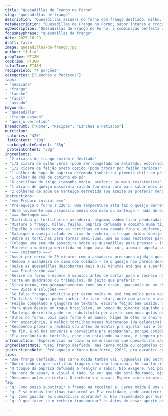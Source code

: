 ```yaml
---
title: "Quesadillas de Frango no Forno"
slug: "quesadillas-de-frango"
description: "Quesadillas assadas no forno com frango desfiado, milho, feijão preto e um toque de páprica defumada. Queijo derretido, um leve toque de manteiga para dourar e textura crocante na medida certa. Receita otimizada para uso de ingredientes do dia a dia, com sugestões de substituições práticas e dicas sensorais para acertar o ponto exato sem relógio. Serve 4, companhia certa pra aquele fim de semana tranquilo ou lanche reforçado fora do óbvio."
metaDescription: "Quesadillas de Frango no Forno; sabor intenso e crocância perfeita; fácil de fazer e deliciosa experiência mexicana com toque brasileiro."
ogDescription: "Quesadillas de Frango no Forno; a combinação perfeita de frango desfiado e queijo crocante que vai conquistar seu paladar."
focusKeyphrase: "quesadillas de frango"
date: 2025-10-29
draft: false
image: quesadillas-de-frango.jpg
author: "Julia"
prepTime: PT12M
cookTime: PT36M
totalTime: PT48M
recipeYield: "4 porções"
categories: ["Lanches e Petiscos"]
tags:
- "mexicana"
- "frango"
- "lanche"
- "fácil"
- "assado"
keywords:
- "quesadilla"
- "frango assado"
- "queijo derretido"
breadcrumb: ["Home", "Recipes", "Lanches e Petiscos"]
nutrition: 
 calories: "420"
 fatContent: "18g"
 carbohydrateContent: "35g"
 proteinContent: "30g"
ingredients:
- "2 xícaras de frango cozido e desfiado"
- "1/2 xícara de milho verde (pode ser congelado ou enlatado, escorrido)"
- "1/2 xícara de feijão preto cozido (pode trocar por feijão carioca)"
- "1 colher de sopa de páprica defumada (substitui pimenta chili em pó para sabor mais pessoal)"
- "1 colher de chá de cominho em pó"
- "6 tortilhas de trigo (tamanho médio, preferir as mais resistentes)"
- "1 xícara de queijo mussarela ralado (ou meia cura para sabor mais intenso e caramelizado)"
- "2 colheres de sopa de manteiga derretida (ou azeite se preferir menos gordura animal)"
instructions:
- "=== Preparo inicial ==="
- "Pré-aqueça o forno a 220°C. Uma temperatura alta faz o queijo derreter rápido e a tortilha ficar crocante sem queima."
- "Unte levemente uma assadeira média com óleo ou manteiga — nada de exagero pra evitar que queso afunde na gordura."
- "=== Montagem ==="
- "Distribua as tortilhas na assadeira, algumas podem ficar penduradas nas bordas, isso facilita dobrar depois; use 4 para a base."
- "Misture o frango, milho, feijão, páprica defumada e cominho numa tigela para o sabor ficar uniforme, mas não exagere na páprica. É pra trazer leve defumado, não incendiar o paladar."
- "Espalhe o recheio sobre as tortilhas em uma camada fina e uniforme, cuidado pra não ficar muito cheio — isso dificulta fechar sem que o recheio escape."
- "Salpique o queijo ralado em cima do recheio, o truque doido: queijo suficiente pra grudar a tortilha mas sem transbordar."
- "Dobre as tortilhas para formar semi-luas, use as duas restantes para cobrir por cima e garantir que o recheio fique firme."
- "Coloque uma segunda assadeira sobre as quesadillas para prensar — isso evita que fiquem murchas e promove um cozimento uniforme."
- "Pincele a manteiga derretida no topo para dar cor, aroma e aquela crocância dourada."
- "=== Cozimento ==="
- "Assar por cerca de 20 minutos com a assadeira prensando ajuda o queijo a derreter e a tortilha a assar até ficar firme."
- "Remova a assadeira de cima com cuidado — se o queijo não parece derretido, espere um pouquinho mais, mas atenção: queijo derretido demais pode vazar e queimar."
- "Deixe as quesadillas descobertas mais 8-12 minutos até que a superfície fique levemente dourada e crocante, testando pelo cheiro de tostado e firmeza ao toque."
- "=== Finalização ==="
- "Retire do forno e espere 5 minutos antes de cortar para o recheio não escapar na hora."
- "Corte em quadrados ou triângulos, do jeito que preferir."
- "Sirva morna, com acompanhamentos como sour cream, guacamole ou um chutney de manga — dá aquele contraste refrescante e doce."
- "=== Dicas e soluções ==="
- "Se falta frango, substitua por carne moída ou até cogumelos para versão vegetariana; ajuste temperos na mistura para compensar."
- "Tortilhas frágeis podem rachar. Se isso rolar, unte com azeite e aqueça na frigideira 30 segundos antes para dar elasticidade."
- "Feijão congelado é gangorra em textura, escolha feijão bem cozido. Se muito aguado, escorra e dê uma secada na frigideira antes de montar."
- "Para quem deseja um toque brasileiro, um pouco de pimenta biquinho picadinha na mistura ou um molho de coentro fresco realça o sabor sem agredir o paladar."
- "Manteiga derretida pode ser substituída por azeite com umas gotas de limão pra um aroma diferente e menos gordura saturada."
- "Olhos no forno, pois cada forno é um mundo. Fique de olho no cheiro — quando começar a brotar aroma tostado, é sinal para ficar atento ao visual."
- "Por experiência, é melhor tortilhas menos hidratadas (da geladeira) pra resistir ao recheio sem estourar."
- "Recomendo provar o recheio cru antes de montar pra ajustar sal e tempero; milho enlatado já carrega açúcar, cuidado com o sal."
- "No fim, é só boa conversa e cervejinha pra acompanhar, porque comida boa é pano de fundo pra papo."
- "E a crocância da tortilha, esse som estalando na boca, é tempero pra alma."
introduction: "Experiências na cozinha me ensinaram que quesadillas vão muito além de enrolar queijo em pão. O segredo é harmonizar textura e sabor, da crocância da tortilha ao recheio que precisa ter personalidade. Mexer temperos, adaptar ingredientes perto de casa, acertar a temperatura do forno — tudo isso vira ritual pra mim. Aqui falo de um jeito prático, livre de frescura, porque cozinha que conecta é cozinha que entende falhas e transforma simples em memorável. Vamos para o forno e mãos na massa com sabor, cor e cheiro, não só tempos e medidas."
ingredientsNote: "Usei frango desfiado, mas carne moída ou cogumelos cortados são boas opções para variar proteína. Dá pra trocar milho verde por milho na espiga cortado cru, se quiser mais textura, ou até milho congelado descongelado, só esprema pra não molhar tortilha demais. Feijão preto empresta sabor terroso, use feijão carioca se não tiver e cozinhe até ficar macio; evite enlatados com excesso de líquido, escorra e se necessário, torre um pouco numa frigideira pra firmar textura. A páprica defumada substitui o chili em pó pra dar um quê brazuca sem fogo intenso. Queijo mussarela é tradicional, troque por meia cura se quiser textura mais firme e sabor intenso; queijo prato ou prato misturado com mussarela também funcionam. Manteiga no topo ajuda a caramelizar e dar aroma irresistível; pode trocar por azeite na pressão pra versão mais leve."
instructionsNote: "Pré-aqueça o forno bem forte, 220°C, pra garantir crocância rápida e evitar tortilhas úmidas. Unte a assadeira com pouco óleo pra não afundar recheio e não virar piscina de gordura. As tortilhas vão de base e cobertura, com cuidado ao dobrar para não abrir o recheio. Pesar a distribuição do recheio evita excesso que dificulta fechar. A pressão da segunda assadeira ajuda o calor a penetrar e dar uma textura firme. Passar manteiga derretida na superfície facilita o dourado e ainda acaricia o olfato. O forno em duas etapas — com e sem pressão — é chave pra uma beleza visual e textura corretas. O teste do toque e do aroma é melhor que tempo fixo; quando a tortilha está firme e cheirando tostado, tá na hora de tirar. Descansar antes de cortar evita vazamentos e bagunça."
tips:
- "Use frango desfiado, mas carne moída também vai. Cogumelos são outra alternativa. Não esqueça de temperar a gosto. O ideal é não deixar nada sem sabor. A escolha do rancho faz diferença."
- "Quero lembrar que tortilhas frágeis não vão funcionar. Se sua tortilha estiver quebrando, esquente na frigideira antes, com azeite de oliva. Isso dá mais elasticidade e evita que sua quesadilla vire um desastre."
- "O truque da páprica defumada é realçar o sabor. Não exagere. Vai por mim. Um pouco é suficiente para dar aquele leve sabor defumado. Se não tiver, use pimenta em pó, mas cuidado com a quantidade."
- "Na hora de assar, o visual é tudo. Se ver que não está dourando, ajuste a temperatura do forno. Cada forno é uma história. O cheiro vai te dar o sinal. Aroma de tostado significa que você está no caminho certo."
- "Descanse antes de cortar. O recheio vai vazar. Espere cinco minutos se não quiser virar uma sopa. Melhor prevenir do que remediar. Esse tempo é crucial para manter a forma da sua quesadilla."
faq:
- "q: Como posso substituir o frango na receita? a: Carne moída é uma alternativa ótima. Outra opção é cogumelo picado. Ajuste os temperos conforme o recheio que escolher. Não esqueça disso, para não ficar sem sabor."
- "q: E se minhas tortilhas racharem? a: É a realidade, pode acontecer. Aqueça com um pouco de azeite antes de montar. Isso trouxe elasticidade pra mim na última vez. Salve seu lanche desse desastre."
- "q: Como guardar as quesadillas sobrando? a: Não recomendado por muito tempo. Mas se precisar, embrulhe em papel alumínio. Reaqueça no forno, eles ficam crocantes de novo. Não use microondas, porque isso estraga a crocância."
- "q: O que fazer se o recheio transbordar? a: Antes de assar aperte as bordas. Se transbordar, deixe as quesadillas descansarem. O tempo pode ajudar. Se não, aproveite assim mesmo, não desperdice."

---
```

